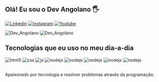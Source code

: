 ## Olá! Eu sou o Dev Angolano 🖐️
[![Linkedin](https://img.shields.io/badge/LinkedIn-0077B5?style=for-the-badge&logo=linkedin&logoColor=white)](https://www.linkedin.com/in/alberto237/)
[![Instagram](https://img.shields.io/badge/Instagram-E4405F?style=for-the-badge&logo=instagram&logoColor=white)](https://instagram.com/dev_angolano/)
[![Youtube](https://img.shields.io/badge/YouTube-FF0000?style=for-the-badge&logo=youtube&logoColor=white)](https://youtube.com/@Devangolano?si=VQT--_C1o5bK11jj)

![Dev_Angolano](https://github-readme-stats.vercel.app/api?username=devangolano&show_icons=true&theme=radical)
![Dev_Angolano](https://github-readme-stats.vercel.app/api/top-langs/?username=devangolano&layout=compact)

## Tecnologias que eu uso no meu dia-a-dia

<div style="display: inline_block">
  <img align="center" alt="html5" src="https://img.shields.io/badge/HTML5-E34F26?style=for-the-badge&logo=html5&logoColor=white" />
  <img align="center" alt="css" src="https://img.shields.io/badge/CSS3-1572B6?style=for-the-badge&logo=css3&logoColor=white" />
  <img align="center" alt="js" src="https://img.shields.io/badge/JavaScript-F7DF1E?style=for-the-badge&logo=javascript&logoColor=black" />
  <img align="center" alt="nodejs" src="https://img.shields.io/badge/Vue.js-35495E?style=for-the-badge&logo=vue.js&logoColor=4FC08D" />
  <img align="center" alt="nodejs" src="https://img.shields.io/badge/Tailwind_CSS-38B2AC?style=for-the-badge&logo=tailwind-css&logoColor=white
" />
  <img align="center" alt="nodejs" src="https://img.shields.io/badge/Laravel-FF2D20?style=for-the-badge&logo=laravel&logoColor=white" />
  <img align="center" alt="nodejs" src="https://img.shields.io/badge/PHP-777BB4?style=for-the-badge&logo=php&logoColor=white" />
    <img align="center" alt="nodejs" src="https://img.shields.io/badge/PostgreSQL-316192?style=for-the-badge&logo=postgresql&logoColor=white" />
</div><br/>

Apaixonado por tecnologia e resolver problemas através da programação.

